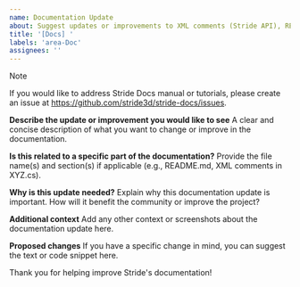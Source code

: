 ```yaml
---
name: Documentation Update
about: Suggest updates or improvements to XML comments (Stride API), README.md, or other documentation files.
title: '[Docs] '
labels: 'area-Doc'
assignees: ''
---
```


> [!NOTE]
> If you would like to address Stride Docs manual or tutorials, please create an issue at https://github.com/stride3d/stride-docs/issues.

**Describe the update or improvement you would like to see**
A clear and concise description of what you want to change or improve in the documentation.

**Is this related to a specific part of the documentation?**
Provide the file name(s) and section(s) if applicable (e.g., README.md, XML comments in XYZ.cs).

**Why is this update needed?**
Explain why this documentation update is important. How will it benefit the community or improve the project?

**Additional context**
Add any other context or screenshots about the documentation update here.

**Proposed changes**
If you have a specific change in mind, you can suggest the text or code snippet here.

Thank you for helping improve Stride's documentation!
